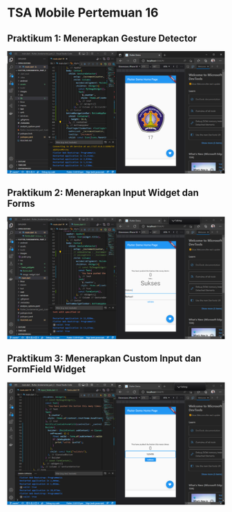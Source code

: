 # TSA Mobile Pertemuan 16

## Praktikum 1: Menerapkan Gesture Detector
![Result](images/prak1.png)
## Praktikum 2: Menerapkan Input Widget dan Forms
![Result](images/prak2.png)
## Praktikum 3: Menerapkan Custom Input dan FormField Widget
![Result](images/prak3.png)


